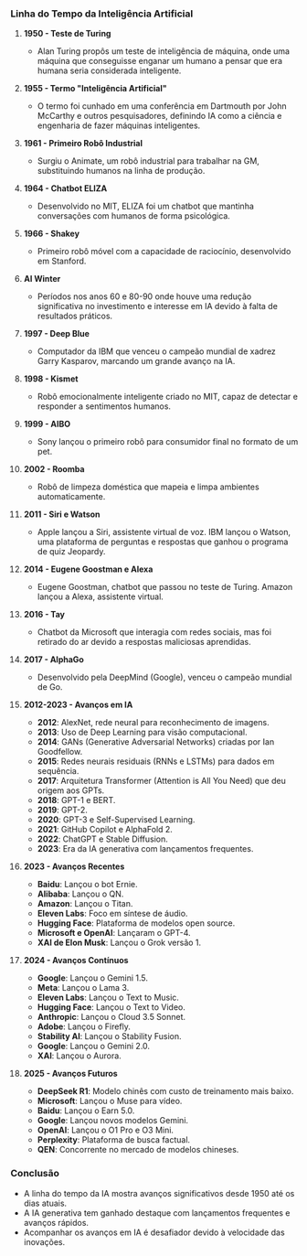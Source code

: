 ### Linha do Tempo da Inteligência Artificial

1. **1950 - Teste de Turing**

   - Alan Turing propôs um teste de inteligência de máquina, onde uma máquina que conseguisse enganar um humano a pensar que era humana seria considerada inteligente.

2. **1955 - Termo "Inteligência Artificial"**

   - O termo foi cunhado em uma conferência em Dartmouth por John McCarthy e outros pesquisadores, definindo IA como a ciência e engenharia de fazer máquinas inteligentes.

3. **1961 - Primeiro Robô Industrial**

   - Surgiu o Animate, um robô industrial para trabalhar na GM, substituindo humanos na linha de produção.

4. **1964 - Chatbot ELIZA**

   - Desenvolvido no MIT, ELIZA foi um chatbot que mantinha conversações com humanos de forma psicológica.

5. **1966 - Shakey**

   - Primeiro robô móvel com a capacidade de raciocínio, desenvolvido em Stanford.

6. **AI Winter**

   - Períodos nos anos 60 e 80-90 onde houve uma redução significativa no investimento e interesse em IA devido à falta de resultados práticos.

7. **1997 - Deep Blue**

   - Computador da IBM que venceu o campeão mundial de xadrez Garry Kasparov, marcando um grande avanço na IA.

8. **1998 - Kismet**

   - Robô emocionalmente inteligente criado no MIT, capaz de detectar e responder a sentimentos humanos.

9. **1999 - AIBO**

   - Sony lançou o primeiro robô para consumidor final no formato de um pet.

10. **2002 - Roomba**

    - Robô de limpeza doméstica que mapeia e limpa ambientes automaticamente.

11. **2011 - Siri e Watson**

    - Apple lançou a Siri, assistente virtual de voz. IBM lançou o Watson, uma plataforma de perguntas e respostas que ganhou o programa de quiz Jeopardy.

12. **2014 - Eugene Goostman e Alexa**

    - Eugene Goostman, chatbot que passou no teste de Turing. Amazon lançou a Alexa, assistente virtual.

13. **2016 - Tay**

    - Chatbot da Microsoft que interagia com redes sociais, mas foi retirado do ar devido a respostas maliciosas aprendidas.

14. **2017 - AlphaGo**

    - Desenvolvido pela DeepMind (Google), venceu o campeão mundial de Go.

15. **2012-2023 - Avanços em IA**

    - **2012**: AlexNet, rede neural para reconhecimento de imagens.
    - **2013**: Uso de Deep Learning para visão computacional.
    - **2014**: GANs (Generative Adversarial Networks) criadas por Ian Goodfellow.
    - **2015**: Redes neurais residuais (RNNs e LSTMs) para dados em sequência.
    - **2017**: Arquitetura Transformer (Attention is All You Need) que deu origem aos GPTs.
    - **2018**: GPT-1 e BERT.
    - **2019**: GPT-2.
    - **2020**: GPT-3 e Self-Supervised Learning.
    - **2021**: GitHub Copilot e AlphaFold 2.
    - **2022**: ChatGPT e Stable Diffusion.
    - **2023**: Era da IA generativa com lançamentos frequentes.

16. **2023 - Avanços Recentes**

    - **Baidu**: Lançou o bot Ernie.
    - **Alibaba**: Lançou o QN.
    - **Amazon**: Lançou o Titan.
    - **Eleven Labs**: Foco em síntese de áudio.
    - **Hugging Face**: Plataforma de modelos open source.
    - **Microsoft e OpenAI**: Lançaram o GPT-4.
    - **XAI de Elon Musk**: Lançou o Grok versão 1.

17. **2024 - Avanços Contínuos**

    - **Google**: Lançou o Gemini 1.5.
    - **Meta**: Lançou o Lama 3.
    - **Eleven Labs**: Lançou o Text to Music.
    - **Hugging Face**: Lançou o Text to Video.
    - **Anthropic**: Lançou o Cloud 3.5 Sonnet.
    - **Adobe**: Lançou o Firefly.
    - **Stability AI**: Lançou o Stability Fusion.
    - **Google**: Lançou o Gemini 2.0.
    - **XAI**: Lançou o Aurora.

18. **2025 - Avanços Futuros**
    - **DeepSeek R1**: Modelo chinês com custo de treinamento mais baixo.
    - **Microsoft**: Lançou o Muse para vídeo.
    - **Baidu**: Lançou o Earn 5.0.
    - **Google**: Lançou novos modelos Gemini.
    - **OpenAI**: Lançou o O1 Pro e O3 Mini.
    - **Perplexity**: Plataforma de busca factual.
    - **QEN**: Concorrente no mercado de modelos chineses.

### Conclusão

- A linha do tempo da IA mostra avanços significativos desde 1950 até os dias atuais.
- A IA generativa tem ganhado destaque com lançamentos frequentes e avanços rápidos.
- Acompanhar os avanços em IA é desafiador devido à velocidade das inovações.
